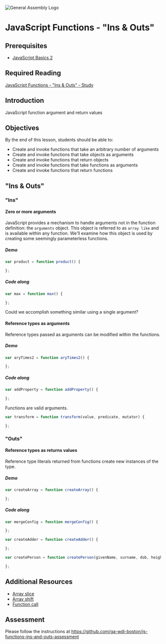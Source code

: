![General Assembly Logo](http://i.imgur.com/ke8USTq.png)

# JavaScript Functions - "Ins & Outs"

## Prerequisites

- [JavaScript Basics 2](https://github.com/ga-wdi-boston/js-basics-2)

## Required Reading

[JavaScript Functions - "Ins & Outs" - Study](https://github.com/ga-wdi-boston/js-functions-ins-and-outs-study#readme)

## Introduction

JavaScript function argument and return values

## Objectives

By the end of this lesson, students should be able to:

- Create and invoke functions that take an arbitrary number of arguments
- Create and invoke functions that take objects as arguments
- Create and invoke functions that return objects
- Create and invoke functions that take functions as arguments
- Create and invoke functions that return functions

## "Ins & Outs"

### "Ins"

#### Zero or more arguments

JavaScript provides a mechanism to handle arguments not in the function definition: the `arguments` object.  This object is referred to as `array like` and is available within any function.  We'll examine how this object is used by creating some seemingly parameterless functions.


##### Demo

```js
var product = function product() {

};
```

##### Code along

```js
var max = function max() {

};
```

Could we accomplish something similar using a single argument?

#### Reference types as arguments

Reference types passed as arguments can be modified within the functions.

##### Demo

```js
var aryTimes2 = function aryTimes2() {

};
```

##### Code along

```js
var addProperty = function addProperty() {

};
```

Functions are valid arguments.

```js
var transform = function transform(value, predicate, mutator) {

};
```

### "Outs"

#### Reference types as returns values

Reference type literals returned from functions create new instances of the type.

##### Demo

```js
var createArray = function createArray() {

};
```

##### Code along

```js
var mergeConfig = function mergeConfig() {

};

var createAdder = function createAdder() {

};

var createPerson = function createPerson(givenName, surname, dob, height, weight, eyeColor) {

};

```

## Additional Resources

- [Array slice](https://developer.mozilla.org/en-US/docs/Web/JavaScript/Reference/Global_Objects/Array/slice)
- [Array shift](https://developer.mozilla.org/en-US/docs/Web/JavaScript/Reference/Global_Objects/Array/shift)
- [Function call](https://developer.mozilla.org/en-US/docs/Web/JavaScript/Reference/Global_Objects/Function/call)

## Assessment

Please follow the instructions at https://github.com/ga-wdi-boston/js-functions-ins-and-outs-assessment
